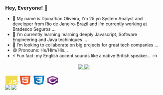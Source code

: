 ### Hey, Everyone! 👋

- 🔭 My name is Djonathan Oliveira, I'm 25 yo System Analyst and developer from Rio de Janeiro-Brazil and I’m currently working  at Bradesco Seguros ...
- 🌱 I’m currently learning learning deeply Javascript, Software Engineering and Java techiniques ...
- 👯 I’m looking to collaborate on big projects for great tech companies ...
- 😄 Pronouns: He/Him/His...
- ⚡ Fun fact: my English accent sounds like a native British speaker...
-->
<div align="center">
  <a href="https://github.com/DjonathanOliveira">
  <img height="180em" src="https://github-readme-stats.vercel.app/api?username=DjonathanOliveira&show_icons=true&theme=dracula&include_all_commits=true&count_private=true"/>
  <img height="180em" src="https://github-readme-stats.vercel.app/api/top-langs/?username=DjonathanOliveira&layout=compact&langs_count=7&theme=dracula"/>
</div>
  
  <div style="display: inline_block"><br>
  <img align="center" alt="Dj-Js" height="30" width="40" src="https://raw.githubusercontent.com/devicons/devicon/master/icons/javascript/javascript-plain.svg">
  <img align="center" alt="Dj-HTML" height="30" width="40" src="https://raw.githubusercontent.com/devicons/devicon/master/icons/html5/html5-original.svg">
  <img align="center" alt="Dj-CSS" height="30" width="40" src="https://raw.githubusercontent.com/devicons/devicon/master/icons/css3/css3-original.svg">
  <img align="center" alt="Dj-Csharp" height="30" width="40" src="https://raw.githubusercontent.com/devicons/devicon/master/icons/csharp/csharp-original.svg">
  </div>
  
  <div> 
<!--   <a href="https://instagram.com/rafaballerini" target="_blank"><img src="https://img.shields.io/badge/-Instagram-%23E4405F?style=for-the-badge&logo=instagram&logoColor=white" target="_blank"></a> -->
  <a href = "mailto:djonathan1327@gmail.com"><img src="https://img.shields.io/badge/-Gmail-%23333?style=for-the-badge&logo=gmail&logoColor=white" target="_blank"></a>
  <a href="https://www.linkedin.com/in/djonathanoliveira/" target="_blank"><img src="https://img.shields.io/badge/-LinkedIn-%230077B5?style=for-the-badge&logo=linkedin&logoColor=white" target="_blank"></a> 
</div>

